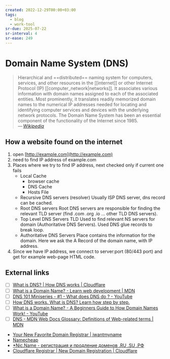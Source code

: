 ```yaml
---
created: 2022-12-29T00:00+03:00
tags:
  - blog
  - work-tool
sr-due: 2025-07-22
sr-interval: 4
sr-ease: 249
---
```


# Domain Name System (DNS)

> Hierarchical and ==distributed== naming system for computers, services, and other resources in the [[internet]] or other Internet Protocol (IP) [[computer_network|networks]]. It associates various information with domain names assigned to each of the associated entities. Most prominently, it translates readily memorized domain names to the numerical IP addresses needed for locating and identifying computer services and devices with the underlying network protocols. The Domain Name System has been an essential component of the functionality of the Internet since 1985.\
> — <cite>[Wikipedia](https://en.wikipedia.org/wiki/Domain_Name_System)</cite>

## How a website found on the internet

1. open [http://example.com](http://example.com)
2. need to find IP address of example.com
3. Places where we try to find IP address, next checked only if current one fails
   - Local Cache
     - browser cache
     - DNS Cache
     - Hosts File
   - Recursive DNS servers (resolver) Usually ISP DNS server, dns record can be cached.
   - Root DNS servers Root DNS servers are responsible for finding the relevant TLD server (find .com .org .io ... other TLD DNS servers).
   - Top Level DNS Servers TLD Used to find relevant NS servers for domain (Authoritative DNS Servers). Used DNS glue records to break loop.
   - Authoritative DNS Servers Place contains the information for the domain. Here we ask the A Record of the domain name, with IP address.
4. Since we have IP address, we connect to server:port (80/443 port) and get for example web-page HTML code.

## External links

- [ ] [What is DNS? | How DNS works | Cloudflare](https://www.cloudflare.com/learning/dns/what-is-dns/)
- [ ] [What is a Domain Name? - Learn web development | MDN](https://developer.mozilla.org/en-US/docs/Learn/Common_questions/Web_mechanics/What_is_a_domain_name)
- [ ] [DNS 101 Miniseries - #1 - What does DNS do ? - YouTube](https://www.youtube.com/watch?v=zEmUuNFBgN8)
- [ ] [How DNS works. What is DNS? Learn how step by step.](https://howdns.works/)
- [ ] [What is a Domain Name? - A Beginners Guide to How Domain Names Work! - YouTube](https://www.youtube.com/watch?v=Y4cRx19nhJk)
- [ ] [DNS - MDN Web Docs Glossary: Definitions of Web-related terms | MDN](https://developer.mozilla.org/en-US/docs/Glossary/DNS)

- [Your New Favorite Domain Registrar | iwantmyname](https://iwantmyname.com/)
- [Namecheap](https://vivaldi.com/bk/namecheap-en-us)
- [\*Nic.Name - регистрация и продление доменов .RU .SU .РФ](https://www.regnic.name/)
- [Cloudflare Registrar | New Domain Registration | Cloudflare](https://www.cloudflare.com/products/registrar/)